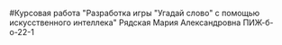 #Курсовая работа "Разработка игры "Угадай слово" с помощью искусственного интеллека"
Рядская Мария Александровна ПИЖ-б-о-22-1

